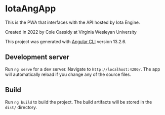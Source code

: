 # IotaAngApp

This is the PWA that interfaces with the API hosted by Iota Engine.

Created in 2022 by Cole Cassidy at Virginia Wesleyan University

This project was generated with [Angular CLI](https://github.com/angular/angular-cli) version 13.2.6.

## Development server

Run `ng serve` for a dev server. Navigate to `http://localhost:4200/`. The app will automatically reload if you change any of the source files.

## Build

Run `ng build` to build the project. The build artifacts will be stored in the `dist/` directory.
